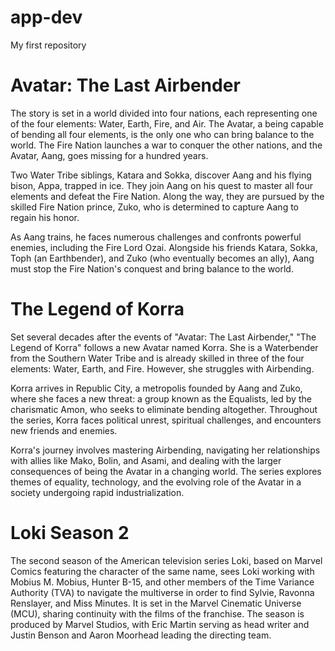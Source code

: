 # app-dev
My first repository

# Avatar: The Last Airbender
The story is set in a world divided into four nations, each representing one of the four elements: Water, Earth, Fire, and Air. The Avatar, a being capable of bending all four elements, is the only one who can bring balance to the world. The Fire Nation launches a war to conquer the other nations, and the Avatar, Aang, goes missing for a hundred years.

Two Water Tribe siblings, Katara and Sokka, discover Aang and his flying bison, Appa, trapped in ice. They join Aang on his quest to master all four elements and defeat the Fire Nation. Along the way, they are pursued by the skilled Fire Nation prince, Zuko, who is determined to capture Aang to regain his honor.

As Aang trains, he faces numerous challenges and confronts powerful enemies, including the Fire Lord Ozai. Alongside his friends Katara, Sokka, Toph (an Earthbender), and Zuko (who eventually becomes an ally), Aang must stop the Fire Nation's conquest and bring balance to the world.

# The Legend of Korra
Set several decades after the events of "Avatar: The Last Airbender," "The Legend of Korra" follows a new Avatar named Korra. She is a Waterbender from the Southern Water Tribe and is already skilled in three of the four elements: Water, Earth, and Fire. However, she struggles with Airbending.

Korra arrives in Republic City, a metropolis founded by Aang and Zuko, where she faces a new threat: a group known as the Equalists, led by the charismatic Amon, who seeks to eliminate bending altogether. Throughout the series, Korra faces political unrest, spiritual challenges, and encounters new friends and enemies.

Korra's journey involves mastering Airbending, navigating her relationships with allies like Mako, Bolin, and Asami, and dealing with the larger consequences of being the Avatar in a changing world. The series explores themes of equality, technology, and the evolving role of the Avatar in a society undergoing rapid industrialization.

# Loki Season 2
The second season of the American television series Loki, based on Marvel Comics featuring the character of the same name, sees Loki working with Mobius M. Mobius, Hunter B-15, and other members of the Time Variance Authority (TVA) to navigate the multiverse in order to find Sylvie, Ravonna Renslayer, and Miss Minutes. It is set in the Marvel Cinematic Universe (MCU), sharing continuity with the films of the franchise. The season is produced by Marvel Studios, with Eric Martin serving as head writer and Justin Benson and Aaron Moorhead leading the directing team.
